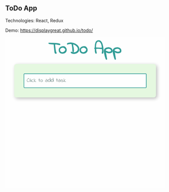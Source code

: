 ## ToDo App

Technologies: React, Redux

Demo: https://displaygreat.github.io/todo/

[![ToDo-App-React-Redax](https://github.com/displaygreat/displaygreat/blob/main/ToDo-App-React-Redax.gif)](https://youtu.be/UMLfB46qAoE)
